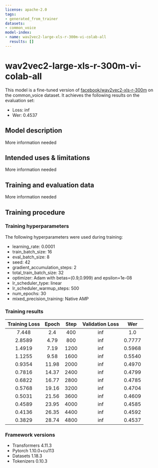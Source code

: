```yaml
---
license: apache-2.0
tags:
- generated_from_trainer
datasets:
- common_voice
model-index:
- name: wav2vec2-large-xls-r-300m-vi-colab-all
  results: []
---
```


<!-- This model card has been generated automatically according to the information the Trainer had access to. You
should probably proofread and complete it, then remove this comment. -->

# wav2vec2-large-xls-r-300m-vi-colab-all

This model is a fine-tuned version of [facebook/wav2vec2-xls-r-300m](https://huggingface.co/facebook/wav2vec2-xls-r-300m) on the common_voice dataset.
It achieves the following results on the evaluation set:
- Loss: inf
- Wer: 0.4537

## Model description

More information needed

## Intended uses & limitations

More information needed

## Training and evaluation data

More information needed

## Training procedure

### Training hyperparameters

The following hyperparameters were used during training:
- learning_rate: 0.0001
- train_batch_size: 16
- eval_batch_size: 8
- seed: 42
- gradient_accumulation_steps: 2
- total_train_batch_size: 32
- optimizer: Adam with betas=(0.9,0.999) and epsilon=1e-08
- lr_scheduler_type: linear
- lr_scheduler_warmup_steps: 500
- num_epochs: 30
- mixed_precision_training: Native AMP

### Training results

| Training Loss | Epoch | Step | Validation Loss | Wer    |
|:-------------:|:-----:|:----:|:---------------:|:------:|
| 7.448         | 2.4   | 400  | inf             | 1.0    |
| 2.8589        | 4.79  | 800  | inf             | 0.7777 |
| 1.4919        | 7.19  | 1200 | inf             | 0.5968 |
| 1.1255        | 9.58  | 1600 | inf             | 0.5540 |
| 0.9354        | 11.98 | 2000 | inf             | 0.4970 |
| 0.7816        | 14.37 | 2400 | inf             | 0.4799 |
| 0.6822        | 16.77 | 2800 | inf             | 0.4785 |
| 0.5768        | 19.16 | 3200 | inf             | 0.4704 |
| 0.5031        | 21.56 | 3600 | inf             | 0.4609 |
| 0.4589        | 23.95 | 4000 | inf             | 0.4585 |
| 0.4136        | 26.35 | 4400 | inf             | 0.4592 |
| 0.3829        | 28.74 | 4800 | inf             | 0.4537 |


### Framework versions

- Transformers 4.11.3
- Pytorch 1.10.0+cu113
- Datasets 1.18.3
- Tokenizers 0.10.3
